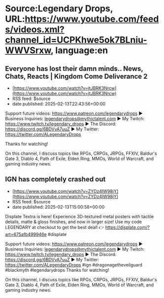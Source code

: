 # Source:Legendary Drops, URL:https://www.youtube.com/feeds/videos.xml?channel_id=UCPKhwe5ok7BLniu-WWVSrxw, language:en

## Everyone has lost their damn minds.. News, Chats, Reacts | Kingdom Come Deliverance 2
 - [https://www.youtube.com/watch?v=jtJBRK3Nrcw](https://www.youtube.com/watch?v=jtJBRK3Nrcw)
 - RSS feed: $source
 - date published: 2025-02-13T22:43:56+00:00

Support future videos: https://www.patreon.com/legendarydrops
► Business Inquiries: legendarydrops@mythictalent.com
► My Twitch: https://www.twitch.tv/legendary_drops
► The Discord: https://discord.gg/6BDVvA7uuZ
► My Twitter: https://twitter.com/ALegendaryDrops

Thanks for watching!

On this channel, I discuss topics like RPGs, CRPGs, JRPGs, FFXIV, Baldur's Gate 3, Diablo 4, Path of Exile, Elden Ring, MMOs, World of Warcraft, and gaming industry news.

## IGN has completely crashed out
 - [https://www.youtube.com/watch?v=ZYDz4IW98jY](https://www.youtube.com/watch?v=ZYDz4IW98jY)
 - RSS feed: $source
 - date published: 2025-02-13T15:00:58+00:00

Displate Textra is here! Experience 3D-textured metal posters with tactile details, matte & gloss finishes, and now in larger size! Use my code LEGENDARY at checkout to get the best deal! 👉 https://displate.com/?art=675afb499946e #displate 

Support future videos: https://www.patreon.com/legendarydrops
► Business Inquiries: legendarydrops@mythictalent.com
► My Twitch: https://www.twitch.tv/legendary_drops
► The Discord: https://discord.gg/6BDVvA7uuZ
► My Twitter: https://twitter.com/ALegendaryDrops
#ign #dragonagetheveilguard #blackmyth #legendarydrops 
Thanks for watching!

On this channel, I discuss topics like RPGs, CRPGs, JRPGs, FFXIV, Baldur's Gate 3, Diablo 4, Path of Exile, Elden Ring, MMOs, World of Warcraft, and gaming industry news.

